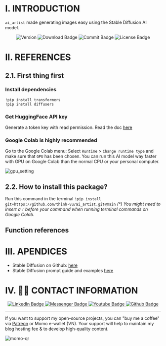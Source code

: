 # I. INTRODUCTION
`ai_artist` made generating images easy using the Stable Diffusion AI model.

<div id="badges" align="center">
<img src="https://img.shields.io/pypi/pyversions/ai_artist?logoColor=brown&style=plastic" alt= "Version"/>
<img src="https://img.shields.io/pypi/dm/ai_artist" alt="Download Badge"/>
<img src="https://img.shields.io/github/last-commit/thinh-vu/ai_artist" alt="Commit Badge"/>
<img src="https://img.shields.io/github/license/thinh-vu/ai_artist?color=red" alt="License Badge"/>
</div>

# II. REFERENCES
## 2.1. First thing first
### Install dependencies

```
!pip install transformers
!pip install diffusers
```

### Get HuggingFace API key
Generate a token key with read permission. Read the doc [here](https://huggingface.co/docs/hub/security-tokens)

### Google Colab is highly recommended
Go to the Google Colab menu: Select `Runtime` > `Change runtime type` and make sure that `GPU` has been chosen. You can run this AI model way faster with GPU on Google Colab than the normal CPU or your personal computer.

![gpu_setting](./src/Google%20Colab%20runtime%20GPU.png)

## 2.2. How to install this package?
Run this command in the terminal `!pip install git+https://github.com/thinh-vu/ai_artist.git@main`
_(*) You might need to insert a `!` before your command when running terminal commands on Google Colab._

## Function references


# III. APENDICES
- Stable Diffusion on Github: [here](https://github.com/CompVis/stable-diffusion)
- Stable Diffusion prompt guide and examples [here](https://strikingloo.github.io/stable-diffusion-vs-dalle-2)

# IV. 🙋‍♂️ CONTACT INFORMATION

<div id="badges" align="center">
  <a href="https://www.linkedin.com/in/thinh-vu">
    <img src="https://img.shields.io/badge/LinkedIn-blue?style=for-the-badge&logo=linkedin&logoColor=white" alt="LinkedIn Badge"/>
  </a>
  <a href="https://www.messenger.com/t/mr.thinh.ueh">
    <img src="https://img.shields.io/badge/Messenger-00B2FF?style=for-the-badge&logo=messenger&logoColor=white" alt="Messenger Badge"/>
  <a href="https://www.youtube.com/channel/UCYgG-bmk92OhYsP20TS0MbQ">
    <img src="https://img.shields.io/badge/YouTube-red?style=for-the-badge&logo=youtube&logoColor=white" alt="Youtube Badge"/>
  </a>
  </a>
    <a href="https://github.com/thinh-vu">
    <img src="https://img.shields.io/badge/GitHub-100000?style=for-the-badge&logo=github&logoColor=white" alt="Github Badge"/>
  </a>
</div>

---

If you want to support my open-source projects, you can "buy me a coffee" via [Patreon](https://patreon.com/thinhvu?utm_medium=clipboard_copy&utm_source=copyLink&utm_campaign=creatorshare_creator) or Momo e-wallet (VN). Your support will help to maintain my blog hosting fee & to develop high-quality content.

![momo-qr](https://github.com/thinh-vu/vnstock/blob/main/src/momo-qr-thinhvu.jpeg?raw=true)


